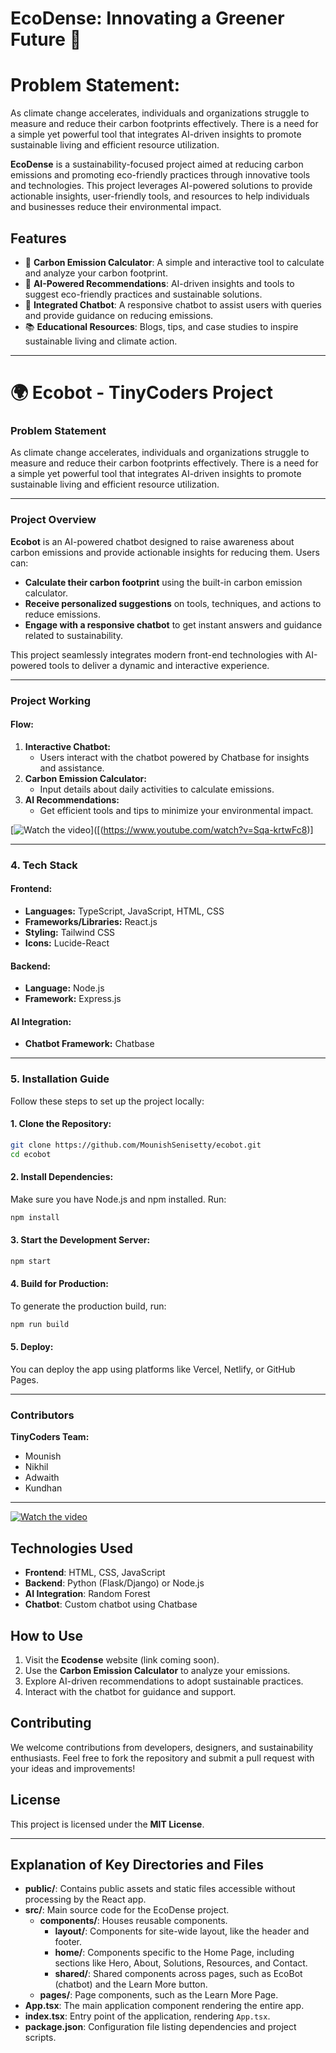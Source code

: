 # **EcoDense: Innovating a Greener Future 🌿**  

# **Problem Statement:** 
As climate change accelerates, individuals and organizations struggle to measure and reduce their carbon footprints effectively. There is a need for a simple yet powerful tool that integrates AI-driven insights to promote sustainable living and efficient resource utilization.


**EcoDense** is a sustainability-focused project aimed at reducing carbon emissions and promoting eco-friendly practices through innovative tools and technologies. This project leverages AI-powered solutions to provide actionable insights, user-friendly tools, and resources to help individuals and businesses reduce their environmental impact.  

## **Features**  
- 🌱 **Carbon Emission Calculator**: A simple and interactive tool to calculate and analyze your carbon footprint.  
- 🤖 **AI-Powered Recommendations**: AI-driven insights and tools to suggest eco-friendly practices and sustainable solutions.  
- 💬 **Integrated Chatbot**: A responsive chatbot to assist users with queries and provide guidance on reducing emissions.  
- 📚 **Educational Resources**: Blogs, tips, and case studies to inspire sustainable living and climate action.  


---

# **🌍 Ecobot - TinyCoders Project**  

### **Problem Statement**  
As climate change accelerates, individuals and organizations struggle to measure and reduce their carbon footprints effectively. There is a need for a simple yet powerful tool that integrates AI-driven insights to promote sustainable living and efficient resource utilization.

---

### **Project Overview**  
**Ecobot** is an AI-powered chatbot designed to raise awareness about carbon emissions and provide actionable insights for reducing them. Users can:  
- **Calculate their carbon footprint** using the built-in carbon emission calculator.  
- **Receive personalized suggestions** on tools, techniques, and actions to reduce emissions.  
- **Engage with a responsive chatbot** to get instant answers and guidance related to sustainability.  

This project seamlessly integrates modern front-end technologies with AI-powered tools to deliver a dynamic and interactive experience.

---

### **Project Working**  
#### **Flow:**  
1. **Interactive Chatbot:**  
   - Users interact with the chatbot powered by Chatbase for insights and assistance.  
2. **Carbon Emission Calculator:**  
   - Input details about daily activities to calculate emissions.  
3. **AI Recommendations:**  
   - Get efficient tools and tips to minimize your environmental impact.  


[![Watch the video](https://img.youtube.com/vi/<Sqa-krtwFc8>/0.jpg)]([(https://www.youtube.com/watch?v=Sqa-krtwFc8)]

---

### **4. Tech Stack**  
#### **Frontend:**  
- **Languages:** TypeScript, JavaScript, HTML, CSS  
- **Frameworks/Libraries:** React.js  
- **Styling:** Tailwind CSS  
- **Icons:** Lucide-React  

#### **Backend:**  
- **Language:** Node.js  
- **Framework:** Express.js  

#### **AI Integration:**  
- **Chatbot Framework:** Chatbase   

---

### **5. Installation Guide**  

Follow these steps to set up the project locally:  

#### **1. Clone the Repository:**  
```bash
git clone https://github.com/MounishSenisetty/ecobot.git
cd ecobot
```

#### **2. Install Dependencies:**  
Make sure you have Node.js and npm installed. Run:  
```bash
npm install
```

#### **3. Start the Development Server:**  
```bash
npm start
```

#### **4. Build for Production:**  
To generate the production build, run:  
```bash
npm run build
```

#### **5. Deploy:**  
You can deploy the app using platforms like Vercel, Netlify, or GitHub Pages.

---

### **Contributors**  
**TinyCoders Team:**  
- Mounish  
- Nikhil  
- Adwaith  
- Kundhan  

---

[![Watch the video](https://www.youtube.com/watch?v=oMnwWrz7ytU)](https://www.youtube.com/watch?v=oMnwWrz7ytU)

## **Technologies Used**  
- **Frontend**: HTML, CSS, JavaScript  
- **Backend**: Python (Flask/Django) or Node.js  
- **AI Integration**: Random Forest 
- **Chatbot**: Custom chatbot using Chatbase 

## **How to Use**  
1. Visit the **Ecodense** website (link coming soon).  
2. Use the **Carbon Emission Calculator** to analyze your emissions.  
3. Explore AI-driven recommendations to adopt sustainable practices.  
4. Interact with the chatbot for guidance and support.  

## **Contributing**  
We welcome contributions from developers, designers, and sustainability enthusiasts. Feel free to fork the repository and submit a pull request with your ideas and improvements!  

## **License**  
This project is licensed under the **MIT License**.  

---

## Explanation of Key Directories and Files

- **public/**: Contains public assets and static files accessible without processing by the React app.
- **src/**: Main source code for the EcoDense project.
  - **components/**: Houses reusable components.
    - **layout/**: Components for site-wide layout, like the header and footer.
    - **home/**: Components specific to the Home Page, including sections like Hero, About, Solutions, Resources, and Contact.
    - **shared/**: Shared components across pages, such as EcoBot (chatbot) and the Learn More button.
  - **pages/**: Page components, such as the Learn More Page.
- **App.tsx**: The main application component rendering the entire app.
- **index.tsx**: Entry point of the application, rendering `App.tsx`.
- **package.json**: Configuration file listing dependencies and project scripts.




